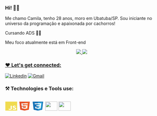 ### Hi! 🙋‍♀️

Me chamo Camila, tenho 28 anos, moro em Ubatuba/SP. Sou iniciante no universo da programação e apaixonada por cachorros! 

Cursando ADS 👩‍💻

Meu foco atualmente está em Front-end 

 
<div align="center">
  <a href="https://github.com/camilabsamogyi">
  <img height="180em" src="https://github-readme-stats.vercel.app/api?username=camilabsamogyi&show_icons=true&theme=dracula&include_all_commits=true&count_private=true"/>
  <img height="180em" src="https://github-readme-stats.vercel.app/api/top-langs/?username=camilabsamogyi&layout=compact&langs_count=7&theme=dracula"/>
</div>



### ❤️ Let's get connected:

[![Linkedin](https://img.shields.io/badge/LinkedIn-0077B5?style=for-the-badge&logo=linkedin&logoColor=white)](https://www.linkedin.com/in/camila-brait-samogyi-a1b683191)
[![Gmail](https://img.shields.io/badge/Gmail-D14836?style=for-the-badge&logo=gmail&logoColor=white)](https://mail.google.com/mail)
  

 ### ⚒️ Technologies e Tools use:
 
 <div style="display: inline_block"><br>
  <img align="center" alt="Js" height="30" width="40" src="https://raw.githubusercontent.com/devicons/devicon/master/icons/javascript/javascript-plain.svg">
  <img align="center" alt="HTML" height="30" width="40" src="https://raw.githubusercontent.com/devicons/devicon/master/icons/html5/html5-original.svg">
  <img align="center" alt="CSS" height="30" width="40" src="https://raw.githubusercontent.com/devicons/devicon/master/icons/css3/css3-original.svg">
<img align="center" width="40" height="30" src="https://cdn.jsdelivr.net/gh/devicons/devicon/icons/git/git-plain-wordmark.svg" />
<img align="center" width="40" height="30" src="https://cdn.jsdelivr.net/gh/devicons/devicon/icons/github/github-original.svg" />
  
</div>
 

